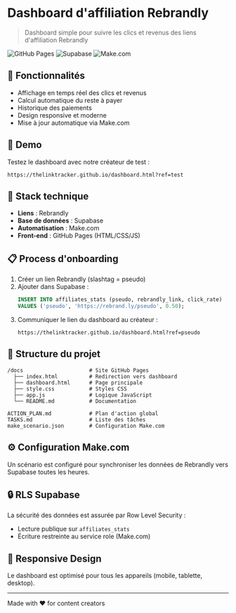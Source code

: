 # Dashboard d'affiliation Rebrandly

> Dashboard simple pour suivre les clics et revenus des liens d'affiliation Rebrandly

![GitHub Pages](https://img.shields.io/badge/GitHub%20Pages-Actif-brightgreen)
![Supabase](https://img.shields.io/badge/Supabase-Connecté-blue)
![Make.com](https://img.shields.io/badge/Make.com-Automatisé-orange)

## 🎯 Fonctionnalités

- Affichage en temps réel des clics et revenus
- Calcul automatique du reste à payer
- Historique des paiements
- Design responsive et moderne
- Mise à jour automatique via Make.com

## 🚀 Demo

Testez le dashboard avec notre créateur de test :
```
https://thelinktracker.github.io/dashboard.html?ref=test
```

## 🔗 Stack technique

- **Liens** : Rebrandly
- **Base de données** : Supabase
- **Automatisation** : Make.com
- **Front-end** : GitHub Pages (HTML/CSS/JS)

## 📋 Process d'onboarding

1. Créer un lien Rebrandly (slashtag = pseudo)
2. Ajouter dans Supabase :
   ```sql
   INSERT INTO affiliates_stats (pseudo, rebrandly_link, click_rate)
   VALUES ('pseudo', 'https://rebrand.ly/pseudo', 0.50);
   ```
3. Communiquer le lien du dashboard au créateur :
   ```
   https://thelinktracker.github.io/dashboard.html?ref=pseudo
   ```

## 📂 Structure du projet

```
/docs                     # Site GitHub Pages
  ├── index.html          # Redirection vers dashboard
  ├── dashboard.html      # Page principale
  ├── style.css           # Styles CSS
  ├── app.js              # Logique JavaScript
  └── README.md           # Documentation

ACTION_PLAN.md            # Plan d'action global
TASKS.md                  # Liste des tâches
make_scenario.json        # Configuration Make.com
```

## ⚙️ Configuration Make.com

Un scénario est configuré pour synchroniser les données de Rebrandly vers Supabase toutes les heures.

## 🔒 RLS Supabase

La sécurité des données est assurée par Row Level Security :
- Lecture publique sur `affiliates_stats`
- Écriture restreinte au service role (Make.com)

## 📱 Responsive Design

Le dashboard est optimisé pour tous les appareils (mobile, tablette, desktop).

---

Made with ❤️ for content creators 